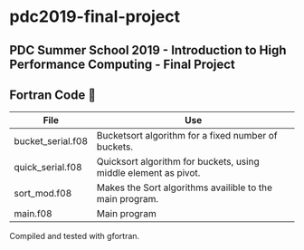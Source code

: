 # pdc2019-final-project
PDC Summer School 2019 - Introduction to High Performance Computing - Final Project
------------
Fortran Code :racehorse:
------------
File              | Use
------------------|---------------
bucket_serial.f08 | Bucketsort algorithm for a fixed number of buckets.  
quick_serial.f08  | Quicksort algorithm for buckets, using middle element as pivot.  
sort_mod.f08      | Makes the Sort algorithms availible to the main program.  
main.f08          | Main program 

Compiled and tested with gfortran.       
